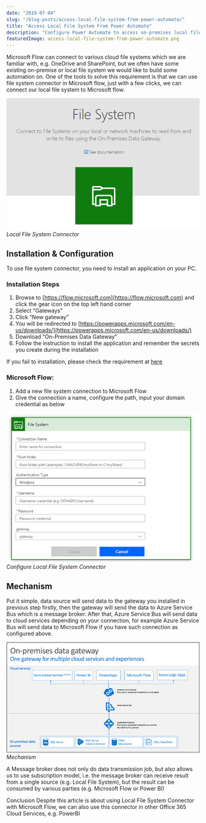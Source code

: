 ```yaml
---
date: "2019-07-04"
slug: "/blog-posts/access-local-file-system-from-power-automate/"
title: "Access Local File System From Power Automate"
description: "Configure Power Automate to access on-premises local file system"
featuredImage: access-local-file-system-from-power-automate.png
---
```

Microsoft Flow can connect to various cloud file systems which we are familiar with, e.g. OneDrive and SharePoint, but we often have some existing on-premise or local file system we would like to build some automation on. One of the tools to solve this requirement is that we can use file system connector in Microsoft flow, just with a few clicks, we can connect our local file system to Microsoft flow.

![Local File System Connector](../../images/access-local-file-system-from-power-automate/local-file-system-connector.png)
*Local File System Connector*

## Installation & Configuration
To use file system connector, you need to install an application on your PC.

### Installation Steps
1. Browse to [https://flow.microsoft.com](https://flow.microsoft.com) and click the gear icon on the top left hand corner
2. Select “Gateways”
3. Click “New gateway”
4. You will be redirected to [https://powerapps.microsoft.com/en-us/downloads/](https://powerapps.microsoft.com/en-us/downloads/)
5. Download “On-Premises Data Gateway”
6. Follow the instruction to install the application and remember the secrets you create during the installation

If you fail to installation, please check the requirement at [here](https://docs.microsoft.com/en-us/power-bi/connect-data/service-gateway-onprem)

### Microsoft Flow:
1. Add a new file system connection to Microsoft Flow
2. Give the connection a name, configure the path, input your domain credential as below

![Configure Local File System Connector](../../images/access-local-file-system-from-power-automate/configure-local-file-system-connector.png)
*Configure Local File System Connector*

## Mechanism
Put it simple, data source will send data to the gateway you installed in previous step firstly, then the gateway will send the data to Azure Service Bus which is a message broker. After that, Azure Service Bus will send data to cloud services depending on your connection, for example Azure Service Bus will send data to Microsoft Flow if you have such connection as configured above.

![Mechanism](../../images/access-local-file-system-from-power-automate/mechanism.png)
*Mechanism*

A Message broker does not only do data transmission job, but also allows us to use subscription model, i.e. the message broker can receive result from a single source (e.g. Local File System), but the result can be consumed by various parties (e.g. Microsoft Flow or Power BI)

Conclusion
Despite this article is about using Local File System Connector with Microsoft Flow, we can also use this connector in other Office 365 Cloud Services, e.g. PowerBI
